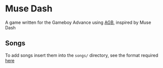 # Muse Dash
A game written for the Gameboy Advance using [AGB](https://github.com/agbrs/agb), inspired by Muse Dash

## Songs
To add songs insert them into the `songs/` directory, see the format required [here](song_spec.md)
